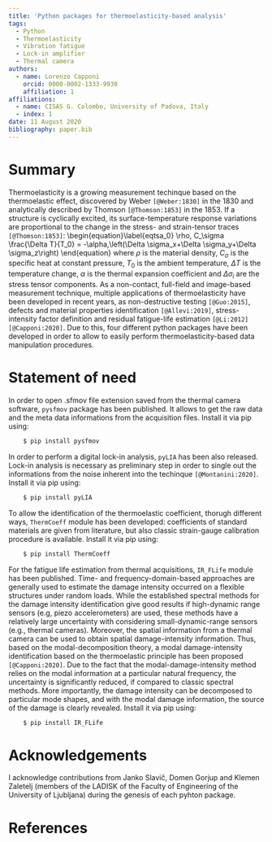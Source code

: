 ```yaml
---
title: 'Python packages for thermoelasticity-based analysis'
tags:
  - Python
  - Thermoelasticity
  - Vibration fatigue
  - Lock-in amplifier
  - Thermal camera
authors:
  - name: Lorenzo Capponi
    orcid: 0000-0002-1333-9930
    affiliation: 1
affiliations:
  - name: CISAS G. Colombo, University of Padova, Italy
  - index: 1 
date: 11 August 2020
bibliography: paper.bib
---
```


# Summary

Thermoelasticity is a growing measurement techinque based on the thermoelastic effect, discovered by Weber `[@Weber:1830]` in the 1830 and analytically described by Thomson `[@Thomson:1853]` in the 1853. If a structure is cyclically excited, its surface-temperature response variations are proportional to the change in the stress- and strain-tensor traces `[@Thomson:1853]`:
\begin{equation}\label{eqtsa_0}
\rho\, C_\sigma \frac{\Delta T}{T_0} = -\alpha\,\left(\Delta \sigma_x+\Delta \sigma_y+\Delta \sigma_z\right)
\end{equation}
where $\rho$ is the material density, $C_\sigma$ is the specific heat at constant pressure, $T_0$ is the ambient temperature, $\Delta T$ is the temperature change, $\alpha$ is the thermal expansion coefficient and $\Delta \sigma_i$ are the stress tensor components.
As a non-contact, full-field and image-based measurement technique, multiple applications of thermoelasticity have been developed in recent years, as non-destructive testing `[@Guo:2015]`, defects and material properties identification `[@Allevi:2019]`, stress-intensity factor definition and residual fatigue-life estimation `[@Li:2012][@Capponi:2020]`. Due to this, four different python packages have been developed in order to allow to easily perform thermoelasticity-based data manipulation procedures.

# Statement of need 

In order to open .sfmov file extension saved from the thermal camera software, `pysfmov` package has been published. It allows to get the raw data and the meta data informations from the acquisition files. Install it via pip using:
```python
    $ pip install pysfmov
```	
In order to perform a digital lock-in analysis, `pyLIA` has been also released. Lock-in analysis is necessary as preliminary step in order to single out the informations from the noise inherent into the techinque `[@Montanini:2020]`. Install it via pip using:
```python
    $ pip install pyLIA
```	
To allow the identification of the thermoelastic coefficient, thorugh different ways, `ThermCoeff` module has been developed: coefficients of standard materials are given from literature, but also classic strain-gauge calibration procedure is available. Install it via pip using:
```python
    $ pip install ThermCoeff
```	
For the fatigue life estimation from thermal acquisitions, `IR_FLife` module has been published. Time- and frequency-domain-based approaches are generally used to estimate the damage intensity occurred on a flexible structures under random loads. While the established spectral methods for the damage intensity identification give good results if high-dynamic range sensors (e.g, piezo accelerometers) are used, these methods have a relatively large uncertainty with considering small-dynamic-range sensors (e.g., thermal cameras). Moreover, the spatial information from a thermal camera can be used to obtain spatial damage-intensity information. Thus, based on the modal-decomposition theory, a modal damage-intensity identification based on the thermoelastic principle has been proposed `[@Capponi:2020]`. Due to the fact that the modal-damage-intensity method relies on the modal information at a particular natural frequency, the uncertainty is significantly reduced, if compared to classic spectral methods. More importantly, the damage intensity can be decomposed to particular mode shapes, and with the modal damage information, the source of the damage is clearly revealed. Install it via pip using:
```python
    $ pip install IR_FLife
```	

# Acknowledgements

I acknowledge contributions from Janko Slavič, Domen Gorjup and Klemen Zaletelj (members of the LADISK of the Faculty of Engineering of the University of Ljubljana) during the genesis of each pyhton package.

# References